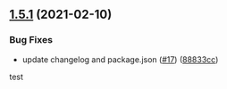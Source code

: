 ## [1.5.1](https://github.com/kristiancoulsonplt/test-sem-ver/compare/v1.5.0...v1.5.1) (2021-02-10)


### Bug Fixes

* update changelog and package.json ([#17](https://github.com/kristiancoulsonplt/test-sem-ver/issues/17)) ([88833cc](https://github.com/kristiancoulsonplt/test-sem-ver/commit/88833ccf27e2a374e7bad4c67580cecd56581b58))

test
